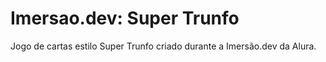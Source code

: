 # Imersao.dev: Super Trunfo

Jogo de cartas estilo Super Trunfo criado durante a Imersão.dev da Alura.


